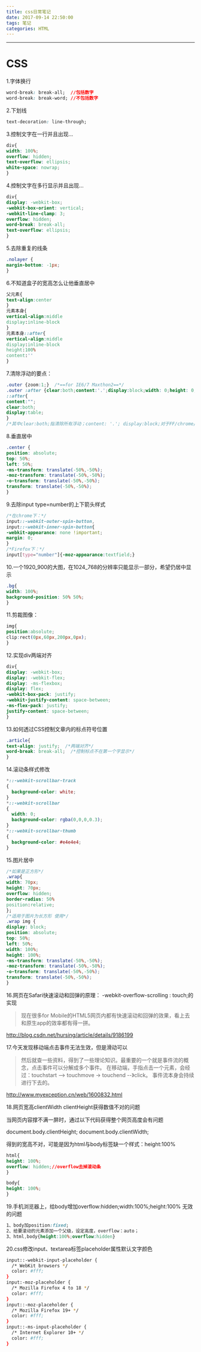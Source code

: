 ```yaml
---
title: css日常笔记
date: 2017-09-14 22:50:00
tags: 笔记
categories: HTML
---
```

------

<!-- more -->


# CSS

1.字体换行

```css
word-break: break-all;  //包括数字
word-break: break-word; //不包括数字
```

2.下划线

```css
text-decoration: line-through;
```

3.控制文字在一行并且出现...

```css
div{
width: 100%;
overflow: hidden;
text-overflow: ellipsis;
white-space: nowrap;
}
```

4.控制文字在多行显示并且出现...

```css
div{
display: -webkit-box;
-webkit-box-orient: vertical;
-webkit-line-clamp: 3;
overflow: hidden;
word-break: break-all;
text-overflow: ellipsis;
}
```

5.去除重复的线条

```css
.nolayer {
margin-bottom: -1px;
}
```

6.不知道盒子的宽高怎么让他垂直居中

```css
父元素{
text-align:center
}
元素本身{
vertical-align:middle
display:inline-block
}
元素本身::after{
vertical-align:middle
display:inline-block
height:100%
content:''
}
```

7.清除浮动的要点：

```css
.outer {zoom:1;}  /*==for IE6/7 Maxthon2==*/
.outer :after {clear:both;content:'.';display:block;width: 0;height: 0;visibility:hidden;}
::after{
content:"";
clear:both;
display:table;
}
/*其中clear:both;指清除所有浮动；content: '.'; display:block;对于FF/chrome/opera/IE8不能缺少，其中content（）可以取值也可以为空。visibility:hidden;的作用是允许浏览器渲染它，但是不显示出来，这样才能实现清除浮动。*/
```

8.垂直居中

```css
.center {
position: absolute;
top: 50%;
left: 50%;
-ms-transform: translate(-50%,-50%);
-moz-transform: translate(-50%,-50%);
-o-transform: translate(-50%,-50%);
transform: translate(-50%,-50%);
}
```

9.去除input type=number的上下箭头样式

```css
/*在chrome下：*/
input::-webkit-outer-spin-button,
input::-webkit-inner-spin-button{
-webkit-appearance: none !important;
margin: 0;
}
/*Firefox下：*/
input[type="number"]{-moz-appearance:textfield;}
```

10.一个1920_900的大图，在1024_768的分辨率只能显示一部分，希望仍居中显示

```css
.bg{
width: 100%;
background-position: 50% 50%;
}
```

11.剪裁图像：

```css
img{
position:absolute;
clip:rect(0px,60px,200px,0px);
}
```

12.实现div两端对齐

```css
div{
display: -webkit-box;
display: -webkit-flex;
display: -ms-flexbox;
display: flex;
-webkit-box-pack: justify;
-webkit-justify-content: space-between;
-ms-flex-pack: justify;
justify-content: space-between;
}
```

13.如何透过CSS控制文章内的标点符号位置

```css
.article{
text-align: justify;  /*两端对齐*/
word-break: break-all;  /*控制标点不在第一个字显示*/
}
```

14.滚动条样式修改

```css
*::-webkit-scrollbar-track
{
  background-color: white;
}
*::-webkit-scrollbar
{
  width: 0;
  background-color: rgba(0,0,0,0.3);
}
*::-webkit-scrollbar-thumb
{
  background-color: #e4e4e4;
}
```

15.图片居中

```css
/*如果是正方形*/
.wrap{
width: 70px;
height: 70px;
overflow: hidden;
border-radius: 50%
position:relative;
};
/*适用于图片为长方形 使用*/
.wrap img {
display: block;
position: absolute;
top: 50%;
left: 50%;
width: 100%;
height: 100%;
-ms-transform: translate(-50%,-50%);
-moz-transform: translate(-50%,-50%);
-o-transform: translate(-50%,-50%);
transform: translate(-50%,-50%);
}
```

16.网页在Safari快速滚动和回弹的原理： -webkit-overflow-scrolling : touch;的实现

> 现在很多for Mobile的HTML5网页内都有快速滚动和回弹的效果，看上去和原生app的效率都有得一拼。

<http://blog.csdn.net/hursing/article/details/9186199>

17.今天发现移动端点击事件无法生效，但是滑动可以

> 然后就查一些资料，得到了一些理论知识。最重要的一个就是事件流的概念，点击事件可以分解成多个事件。 在移动端，手指点击一个元素，会经过：touchstart --> touchmove -> touchend --》click。 事件流本身会持续进行下去的。

<http://www.myexception.cn/web/1600832.html>

18.网页宽高clientWidth clientHeight获得数值不对的问题

当网页内容撑不满一屏时，通过以下代码获得整个网页高度会有问题

document.body.clientHeight;
document.body.clientWidth;

得到的宽高不对，可能是因为html与body标签缺一个样式：height:100%

```css
html{
height: 100%;
overflow: hidden;//overflow去掉滚动条
}

body{
height: 100%;
}
```

19.手机浏览器上，给body增加overflow:hidden;width:100%;height:100% 无效的问题

```css
1、body加position:fixed;
2、给要滚动的元素添加一个父级，设定高度，overflow：auto；
3、html,body{height:100%;overflow:hidden}
```

20.css修改input、textarea标签placeholder属性默认文字颜色

```bash
input::-webkit-input-placeholder {
  /* WebKit browsers */
  color: #fff;
}
input:-moz-placeholder {
  /* Mozilla Firefox 4 to 18 */
  color: #fff;
}
input::-moz-placeholder {
  /* Mozilla Firefox 19+ */
  color: #fff;
}
input::-ms-input-placeholder {
  /* Internet Explorer 10+ */
  color: #fff;
}
```